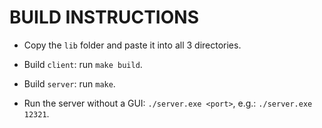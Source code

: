 # BUILD INSTRUCTIONS
- Copy the ```lib``` folder and paste it into all 3 directories.

- Build ```client```: run `make build`.

- Build ```server```: run `make`.

- Run the server without a GUI: ```./server.exe <port>```, e.g.: ```./server.exe 12321```.
